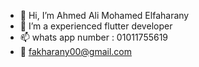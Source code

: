 - 👋 Hi, I’m Ahmed Ali Mohamed Elfaharany
- 👀 I’m a experienced flutter developer
- 📫 whats app number : 01011755619
- 📧 fakharany00@gmail.com
